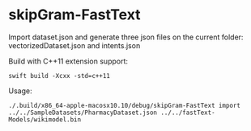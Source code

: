 # skipGram-FastText

Import dataset.json and generate three json files on the current folder: vectorizedDataset.json and intents.json

Build with C++11 extension support:

    swift build -Xcxx -std=c++11


Usage: 

    ./.build/x86_64-apple-macosx10.10/debug/skipGram-FastText import ../../SampleDatasets/PharmacyDataset.json ../../fastText-Models/wikimodel.bin


